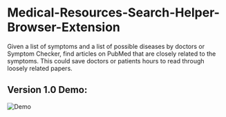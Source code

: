 # Medical-Resources-Search-Helper-Browser-Extension
Given a list of symptoms and a list of possible diseases by doctors or Symptom Checker, find articles on PubMed that are closely related to the symptoms. This could save doctors or patients hours to read through loosely related papers.


## Version 1.0 Demo:
![Demo](https://github.com/Sheldenshi/Medical-Resources-Search-Helper-Browser-Extension/blob/main/v1.0_demo.gif)
